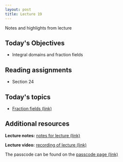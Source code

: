 ```yaml
---
layout: post
title: Lecture 19
---
```


Notes and highlights from lecture

## Today's Objectives

* Integral domains and fraction fields

## Reading assignments

* Section 24

## Today's topics
* <a target="_parent" href="https://wcasper.github.io/math407spring2021/topics/fraction-fields.html">Fraction fields (link)</a>

## Additional resources

**Lecture notes:** <a target="_parent" href="https://wcasper.github.io/math407spring2021/extras/notes/407-lecture19.pdf">notes for lecture (link)</a>


**Lecture video:** <a target="_parent" href="https://fullerton.zoom.us/rec/share/vpO0Xb3Z1ilVt41BvE3g4oJKJMP5Y6IWqDJwAqyuPF-cdNUGRC8XP9gP--CfooFw.jrZuP13TUk6-ngv0">recording of lecture (link)</a>

The passcode can be found on the <a target="_parent" href="https://csufullerton.instructure.com/courses/3087997/pages/video-lecture-keys">passcode page (link)</a>





